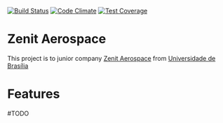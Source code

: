 [![Build Status](https://travis-ci.org/ZenitAerospace/gestao-pessoas.svg?branch=master)](https://travis-ci.org/ZenitAerospace/gestao-pessoas)
[![Code Climate](https://codeclimate.com/github/ZenitAerospace/gestao-pessoas/badges/gpa.svg)](https://codeclimate.com/github/ZenitAerospace/gestao-pessoas)
[![Test Coverage](https://codeclimate.com/github/ZenitAerospace/gestao-pessoas/badges/coverage.svg)](https://codeclimate.com/github/ZenitAerospace/gestao-pessoas/coverage)

# Zenit Aerospace

This project is to junior company [Zenit Aerospace](http://www.zenitaerospace.com) from [Universidade de Brasília](http://www.unb.br)

# Features
#TODO

